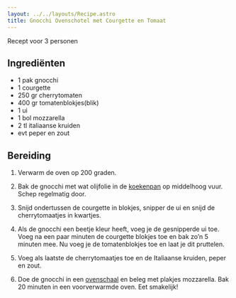```yaml
---
layout: ../../layouts/Recipe.astro
title: Gnocchi Ovenschotel met Courgette en Tomaat
---
```

R﻿ecept voor 3 personen

## Ingrediënten

* 1﻿ pak gnocchi
* 1﻿ courgette
* 2﻿50 gr cherrytomaten
* 400 gr tomatenblokjes(blik)
* 1﻿ ui
* 1﻿ bol mozzarella
* 2﻿ tl italiaanse kruiden
* e﻿vt peper en zout



## Bereiding

1. Verwarm de oven op 200 graden.


2. Bak de gnocchi met wat olijfolie in de [koekenpan](https://cookinglife.nl/koekenpan/ "Koekenpan") op middelhoog vuur. Schep regelmatig door.
3. Snijd ondertussen de courgette in blokjes, snipper de ui en snijd de cherrytomaatjes in kwartjes.
4. Als de gnocchi een beetje kleur heeft, voeg je de gesnipperde ui toe. Voeg na een paar minuten de courgette blokjes toe en bak zo’n 5 minuten mee. Nu voeg je de tomatenblokjes toe en laat je dit pruttelen.
5. Voeg als laatste de cherrytomaatjes toe en de Italiaanse kruiden, peper en zout.
6. Doe de gnocchi in een [ovenschaal](https://cookinglife.nl/ovenschaal/ "Ovenschaal") en beleg met plakjes mozzarella. Bak 20 minuten in een voorverwarmde oven. Eet smakelijk!